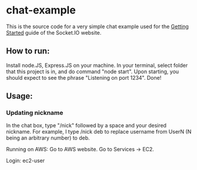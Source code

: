 # chat-example

This is the source code for a very simple chat example used for 
the [Getting Started](http://socket.io/get-started/chat/) guide 
of the Socket.IO website.

## How to run:

Install node.JS, Express.JS on your machine.
In your terminal, select folder that this project is in, and do command "node start".
Upon starting, you should expect to see the phrase "Listening on port 1234".
Done!

## Usage:

### Updating nickname
In the chat box, type "/nick" followed by a space and your desired nickname. 
For example, I type /nick deb to replace username from UserN (N being an 
arbitrary number) to deb.


Running on AWS:
Go to AWS website. Go to Services -> EC2.

Login: ec2-user